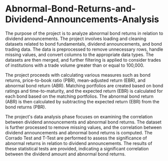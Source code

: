 # Abnormal-Bond-Returns-and-Dividend-Announcements-Analysis

The purpose of the project is to analyze abnormal bond returns in relation to dividend announcements. The project involves loading and cleaning datasets related to bond fundamentals, dividend announcements, and bond trading data. The data is preprocessed to remove unnecessary rows, handle missing values, and convert columns to the appropriate data types. The datasets are then merged, and further filtering is applied to consider trades of institutions with a trade volume greater than or equal to 100,000.

The project proceeds with calculating various measures such as bond returns, price-to-book ratio (PBR), mean-adjusted return (EBR), and abnormal bond return (ABR). Matching portfolios are created based on bond ratings and time-to-maturity, and the expected return (EBR) is calculated for each bond based on the matching portfolios. The abnormal bond return (ABR) is then calculated by subtracting the expected return (EBR) from the bond returns (PBR).

The project's data analysis phase focuses on examining the correlation between dividend announcements and abnormal bond returns. The dataset is further processed to remove missing values, and the correlation between dividend announcements and abnormal bond returns is computed. The Corrado Test and T-Test are performed to assess the significance of abnormal returns in relation to dividend announcements. The results of these statistical tests are provided, indicating a significant correlation between the dividend amount and abnormal bond returns.
